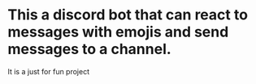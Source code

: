 # This a discord bot that can react to messages with emojis and send messages to a channel.
It is a just for fun project
